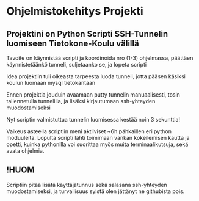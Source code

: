 # Ohjelmistokehitys Projekti

## Projektini on Python Scripti SSH-Tunnelin luomiseen Tietokone-Koulu välillä

Tavoite on käynnistää scripti ja koordinoida nro (1-3) ohjelmassa, päättäen käynnistetäänkö tunneli, suljetaanko se, ja lopeta scripti

Idea projektiin tuli oikeasta tarpeesta luoda tunneli, jotta pääsen käsiksi koulun luomaan mysql tietokantaan

Ennen projektia jouduin avaamaan putty tunnelin manuaalisesti, tosin tallennetulla tunnelilla, ja lisäksi kirjautumaan ssh-yhteyden muodostamiseksi

Nyt scriptin valmistuttua tunnelin luomisessa kestää noin 3 sekunttia!

Vaikeus asteella scriptiin meni aktiiviset ~6h pähkaillen eri python moduuleita. Lopulta scripti lähti toimimaan vankan kokeilemisen kautta ja opetti, kuinka pythonilla voi suorittaa myös muita terminaalikutsuja, sekä avata ohjelmia.

## !HUOM

Scriptiin pitää lisätä käyttäjätunnus sekä salasana ssh-yhteyden muodostamiseksi, ja turvallisuus syistä olen jättänyt ne githubista pois.